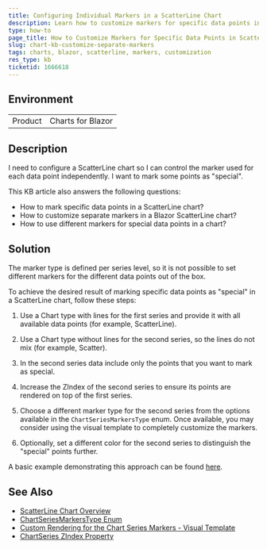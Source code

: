```yaml
---
title: Configuring Individual Markers in a ScatterLine Chart
description: Learn how to customize markers for specific data points in a ScatterLine chart to highlight them as special.
type: how-to
page_title: How to Customize Markers for Specific Data Points in ScatterLine Chart
slug: chart-kb-customize-separate-markers
tags: charts, blazor, scatterline, markers, customization
res_type: kb
ticketid: 1666618
---
```


## Environment

<table>
<tbody>
<tr>
<td>Product</td>
<td>Charts for Blazor</td>
</tr>
</tbody>
</table>

## Description

I need to configure a ScatterLine chart so I can control the marker used for each data point independently. I want to mark some points as "special". 

This KB article also answers the following questions:
- How to mark specific data points in a ScatterLine chart?
- How to customize separate markers in a Blazor ScatterLine chart?
- How to use different markers for special data points in a chart?

## Solution

The marker type is defined per series level, so it is not possible to set different markers for the different data points out of the box.

To achieve the desired result of marking specific data points as "special" in a ScatterLine chart, follow these steps:

1. Use a Chart type with lines for the first series and provide it with all available data points (for example, ScatterLine).

2. Use a Chart type without lines for the second series, so the lines do not mix (for example, Scatter).

3. In the second series data include only the points that you want to mark as special.

4. Increase the ZIndex of the second series to ensure its points are rendered on top of the first series.

5. Choose a different marker type for the second series from the options available in the `ChartSeriesMarkersType` enum. Once available, you may consider using the visual template to completely customize the markers. 

5. Optionally, set a different color for the second series to distinguish the "special" points further.

A basic example demonstrating this approach can be found [here](https://blazorrepl.telerik.com/wnkIcYuh2054iX5041).

## See Also

- [ScatterLine Chart Overview](https://docs.telerik.com/blazor-ui/components/chart/types/scatterline)
- [ChartSeriesMarkersType Enum](https://docs.telerik.com/blazor-ui/api/Telerik.Blazor.ChartSeriesMarkersType)
- [Custom Rendering for the Chart Series Markers - Visual Template](https://feedback.telerik.com/blazor/1582456-custom-rendering-for-the-chart-series-markers-visual-template)
- [ChartSeries ZIndex Property](https://docs.telerik.com/blazor-ui/api/Telerik.Blazor.Components.ChartSeries#collapsible-Telerik_Blazor_Components_ChartSeries_ZIndex)
